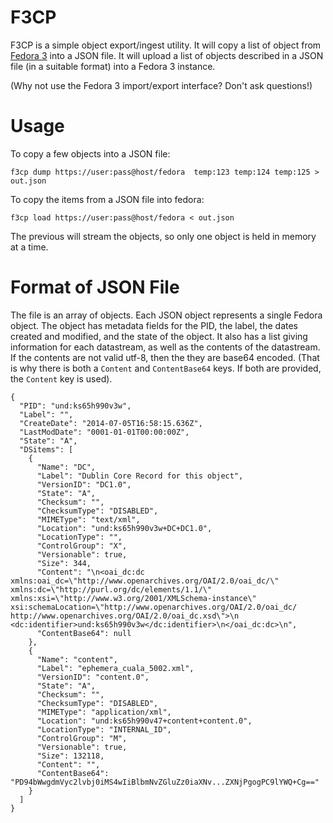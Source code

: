 F3CP
====

F3CP is a simple object export/ingest utility.
It will copy a list of object from [Fedora 3](https://wiki.duraspace.org/display/FEDORA38/Fedora+3.8+Documentation) into a JSON file.
It will upload a list of objects described in a JSON file (in a suitable format) into a Fedora 3 instance.

(Why not use the Fedora 3 import/export interface? Don't ask questions!)

# Usage

To copy a few objects into a JSON file:

    f3cp dump https://user:pass@host/fedora  temp:123 temp:124 temp:125 > out.json

To copy the items from a JSON file into fedora:

    f3cp load https://user:pass@host/fedora < out.json

The previous will stream the objects, so only one object is held in memory at a time.


# Format of JSON File

The file is an array of objects.
Each JSON object represents a single Fedora object.
The object has metadata fields for the PID, the label, the dates created and
modified, and the state of the object.
It also has a list giving information for each datastream, as well as the contents
of the datastream.
If the contents are not valid utf-8, then the they are base64 encoded.
(That is why there is both a `Content` and `ContentBase64` keys.
If both are provided, the `Content` key is used).

```
{
  "PID": "und:ks65h990v3w",
  "Label": "",
  "CreateDate": "2014-07-05T16:58:15.636Z",
  "LastModDate": "0001-01-01T00:00:00Z",
  "State": "A",
  "DSitems": [
    {
      "Name": "DC",
      "Label": "Dublin Core Record for this object",
      "VersionID": "DC1.0",
      "State": "A",
      "Checksum": "",
      "ChecksumType": "DISABLED",
      "MIMEType": "text/xml",
      "Location": "und:ks65h990v3w+DC+DC1.0",
      "LocationType": "",
      "ControlGroup": "X",
      "Versionable": true,
      "Size": 344,
      "Content": "\n<oai_dc:dc xmlns:oai_dc=\"http://www.openarchives.org/OAI/2.0/oai_dc/\" xmlns:dc=\"http://purl.org/dc/elements/1.1/\" xmlns:xsi=\"http://www.w3.org/2001/XMLSchema-instance\" xsi:schemaLocation=\"http://www.openarchives.org/OAI/2.0/oai_dc/ http://www.openarchives.org/OAI/2.0/oai_dc.xsd\">\n  <dc:identifier>und:ks65h990v3w</dc:identifier>\n</oai_dc:dc>\n",
      "ContentBase64": null
    },
    {
      "Name": "content",
      "Label": "ephemera_cuala_5002.xml",
      "VersionID": "content.0",
      "State": "A",
      "Checksum": "",
      "ChecksumType": "DISABLED",
      "MIMEType": "application/xml",
      "Location": "und:ks65h990v47+content+content.0",
      "LocationType": "INTERNAL_ID",
      "ControlGroup": "M",
      "Versionable": true,
      "Size": 132118,
      "Content": "",
      "ContentBase64": "PD94bWwgdmVyc2lvbj0iMS4wIiBlbmNvZGluZz0iaXNv...ZXNjPgogPC9lYWQ+Cg=="
    }
  ]
}
```
